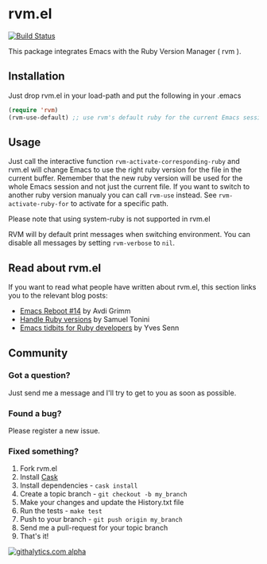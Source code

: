 rvm.el
======

[![Build Status](https://secure.travis-ci.org/senny/rvm.el.svg?branch=master)](https://travis-ci.org/senny/rvm.el)

This package integrates Emacs with the Ruby Version Manager ( rvm ).

Installation
------------

Just drop rvm.el in your load-path and put the following in your .emacs

```lisp
(require 'rvm)
(rvm-use-default) ;; use rvm's default ruby for the current Emacs session
```

Usage
-----
Just call the interactive function `rvm-activate-corresponding-ruby` and rvm.el will change Emacs to use the right ruby version for the file in the current buffer. Remember that the new ruby version will be used for the whole Emacs session and not just the current file. If you want to switch to another ruby version manualy you can call `rvm-use` instead. See `rvm-activate-ruby-for` to activate for a specific path.

Please note that using system-ruby is not supported in rvm.el

RVM will by default print messages when switching environment. You can disable all messages by setting `rvm-verbose` to `nil`.

Read about rvm.el
-----------------
If you want to read what people have written about rvm.el, this section links you to the relevant blog posts:

* [Emacs Reboot #14](http://devblog.avdi.org/2011/10/11/rvm-el-and-inf-ruby-emacs-reboot-14/) by Avdi Grimm
* [Handle Ruby versions](http://emacsrookie.com/2011/10/01/handle-ruby-versions/) by Samuel Tonini
* [Emacs tidbits for Ruby developers](http://blog.senny.ch/blog/2012/10/06/emacs-tidbits-for-ruby-developers/) by Yves Senn

Community
---------
### Got a question?

Just send me a message and I'll try to get to you as soon as possible.

### Found a bug?

Please register a new issue.

### Fixed something?

1. Fork rvm.el
2. Install [Cask](http://cask.github.io/installation)
3. Install dependencies - `cask install`
4. Create a topic branch - `git checkout -b my_branch`
5. Make your changes and update the History.txt file
6. Run the tests - `make test`
7. Push to your branch - `git push origin my_branch`
8. Send me a pull-request for your topic branch
9. That's it!

[![githalytics.com alpha](https://cruel-carlota.pagodabox.com/1d29c9887166f4a171a86d895a548c61 "githalytics.com")](http://githalytics.com/senny/rvm.el)
